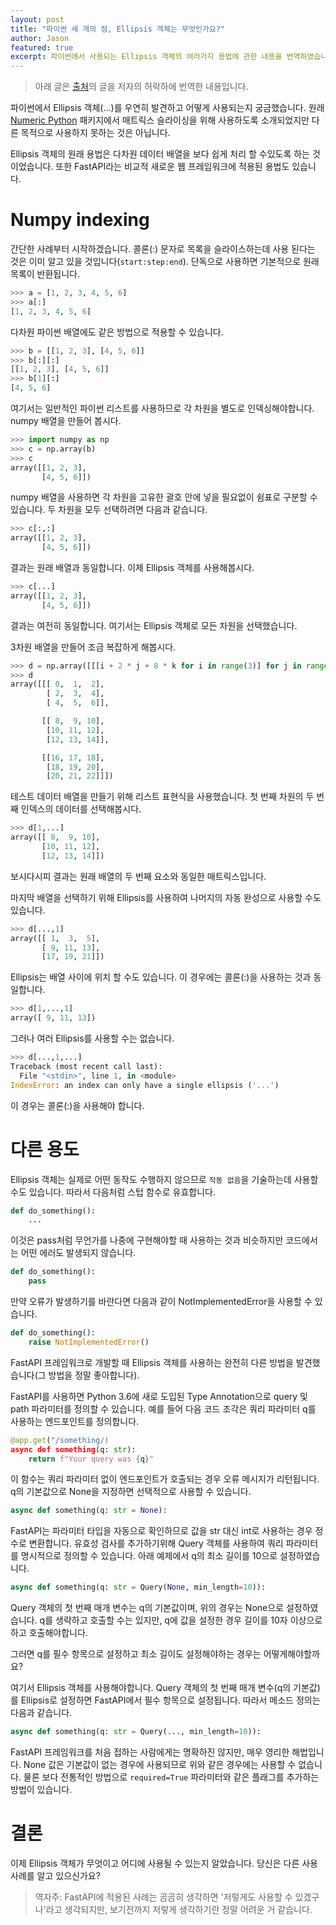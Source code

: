 ```yaml
---
layout: post
title: "파이썬 세 개의 점, Ellipsis 객체는 무엇인가요?"
author: Jason
featured: true
excerpt: 파이썬에서 사용되는 Ellipsis 객체의 여러가지 용법에 관한 내용을 번역하였습니다.
---
```


> 아래 글은 [출처](https://www.pakstech.com/blog/python-ellipsis/)의 글을 저자의 허락하에 번역한 내용입니다.

파이썬에서 Ellipsis 객체(…)를 우연히 발견하고 어떻게 사용되는지 궁금했습니다. 원래 [Numeric Python](https://numpy.org/) 패키지에서 매트릭스 슬라이싱을 위해 사용하도록 소개되었지만 다른 목적으로 사용하지 못하는 것은 아닙니다.

Ellipsis 객체의 원래 용법은 다차원 데이터 배열을 보다 쉽게 ​​처리 할 수 ​​있도록 하는 것이었습니다. 또한 FastAPI라는 비교적 새로운 웹 프레임워크에 적용된 용법도 있습니다.

# Numpy indexing
간단한 사례부터 시작하겠습니다. 콜론(:) 문자로 목록을 슬라이스하는데 사용 된다는 것은 이미 알고 있을 것입니다(`start:step:end`). 단독으로 사용하면 기본적으로 원래 목록이 반환됩니다.

```python
>>> a = [1, 2, 3, 4, 5, 6]
>>> a[:]
[1, 2, 3, 4, 5, 6]
```

다차원 파이썬 배열에도 같은 방법으로 적용할 수 있습니다.

```python
>>> b = [[1, 2, 3], [4, 5, 6]]
>>> b[:][:]
[[1, 2, 3], [4, 5, 6]]
>>> b[1][:]
[4, 5, 6]
```

여기서는 일반적인 파이썬 리스트를 사용하므로 각 차원을 별도로 인덱싱해야합니다. numpy 배열을 만들어 봅시다.

```python
>>> import numpy as np
>>> c = np.array(b)
>>> c
array([[1, 2, 3],
       [4, 5, 6]])
```

numpy 배열을 사용하면 각 차원을 고유한 괄호 안에 넣을 필요없이 쉼표로 구분할 수 있습니다. 두 차원을 모두 선택하려면 다음과 같습니다.

```python
>>> c[:,:]
array([[1, 2, 3],
       [4, 5, 6]])
```

결과는 원래 배열과 동일합니다. 이제 Ellipsis 객체를 사용해봅시다.

```python
>>> c[...]
array([[1, 2, 3],
       [4, 5, 6]])
```

결과는 여전히 동일합니다. 여기서는 Ellipsis 객체로 모든 차원을 선택했습니다.

3차원 배열을 만들어 조금 복잡하게 해봅시다.

```python
>>> d = np.array([[[i + 2 * j + 8 * k for i in range(3)] for j in range(3)] for k in range(3)])
>>> d
array([[[ 0,  1,  2],
        [ 2,  3,  4],
        [ 4,  5,  6]],

       [[ 8,  9, 10],
        [10, 11, 12],
        [12, 13, 14]],

       [[16, 17, 18],
        [18, 19, 20],
        [20, 21, 22]]])
```

테스트 데이터 배열을 만들기 위해 리스트 표현식을 사용했습니다. 첫 번째 차원의 두 번째 인덱스의 데이터를 선택해봅시다.

```python
>>> d[1,...]
array([[ 8,  9, 10],
       [10, 11, 12],
       [12, 13, 14]])
```

보시다시피 결과는 원래 배열의 두 번째 요소와 동일한 매트릭스입니다.

마지막 배열을 선택하기 위해 Ellipsis를 사용하여 나머지의 자동 완성으로 사용할 수도 있습니다.

```python
>>> d[...,1]
array([[ 1,  3,  5],
       [ 9, 11, 13],
       [17, 19, 21]])
```

Ellipsis는 배열 사이에 위치 할 수도 있습니다. 이 경우에는 콜론(:)을 사용하는 것과 동일합니다.

```python
>>> d[1,...,1]
array([ 9, 11, 13])
```

그러나 여러 Ellipsis를 사용할 수는 없습니다.

```python
>>> d[...,1,...]
Traceback (most recent call last):
  File "<stdin>", line 1, in <module>
IndexError: an index can only have a single ellipsis ('...')
```

이 경우는 콜론(:)을 사용해야 합니다.

# 다른 용도
Ellipsis 객체는 실제로 어떤 동작도 수행하지 않으므로 `작동 없음`을 기술하는데 사용할 수도 있습니다. 따라서 다음처럼 스텁 함수로 유효합니다.

```python
def do_something():
    ...
```

이것은 pass처럼 무언가를 나중에 구현해야할 때 사용하는 것과 비슷하지만 코드에서는 어떤 에러도 발생되지 않습니다.

```python
def do_something():
    pass
```

만약 오류가 발생하기를 바란다면 다음과 같이 NotImplementedError을 사용할 수 있습니다.

```python
def do_something():
    raise NotImplementedError()
```

FastAPI 프레임워크로 개발할 때 Ellipsis 객체를 사용하는 완전히 다른 방법을 발견했습니다(그 방법을 정말 좋아합니다).

FastAPI를 사용하면 Python 3.6에 새로 도입된 Type Annotation으로 query 및 path 파라미터를 정의할 수 있습니다. 예를 들어 다음 코드 조각은 쿼리 파라미터 q를 사용하는 엔드포인트를 정의합니다.

```python
@app.get("/something/)
async def something(q: str):
    return f"Your query was {q}"
```

이 함수는 쿼리 파라미터 없이 엔드포인트가 호출되는 경우 오류 메시지가 리턴됩니다. q의 기본값으로 None을 지정하면 선택적으로 사용할 수 있습니다.

```python
async def something(q: str = None):
```

FastAPI는 파라미터 타입을 자동으로 확인하므로 값을 str 대신 int로 사용하는 경우 정수로 변환합니다. 유효성 검사를 추가하기위해 Query 객체를 사용하여 쿼리 파라미터를 명시적으로 정의할 수 있습니다. 아래 예제에서 q의 최소 길이를 10으로 설정하였습니다.

```python
async def something(q: str = Query(None, min_length=10)):
```

Query 객체의 첫 번째 매개 변수는 q의 기본값이며, 위의 경우는 None으로 설정하였습니다. q를 생략하고 호출할 수는 있지만, q에 값을 설정한 경우 길이를 10자 이상으로하고 호출해야합니다.

그러면 q를 필수 항목으로 설정하고 최소 길이도 설정해야하는 경우는 어떻게해야할까요?

여기서 Ellipsis 객체를 사용해야합니다. Query 객체의 첫 번째 매개 변수(q의 기본값)를 Ellipsis로 설정하면 FastAPI에서 필수 항목으로 설정됩니다. 따라서 메소드 정의는 다음과 같습니다.

```python
async def something(q: str = Query(..., min_length=10)):
```

FastAPI 프레임워크를 처음 접하는 사람에게는 명확하진 않지만, 매우 영리한 해법입니다. None 값은 기본값이 없는 경우에 사용되므로 위와 같은 경우에는 사용할 수 없습니다. 물론 보다 전통적인 방법으로 `required=True` 파라미터와 같은 플래그를 추가하는 방법이 있습니다.

# 결론
이제 Ellipsis 객체가 무엇이고 어디에 사용될 수 있는지 알았습니다. 당신은 다른 사용 사례를 알고 있으신가요?

> 역자주: FastAPI에 적용된 사례는 곰곰히 생각하면 '저렇게도 사용할 수 있겠구나'라고 생각되지만, 보기전까지 저렇게 생각하기란 정말 어려운 거 같습니다.
